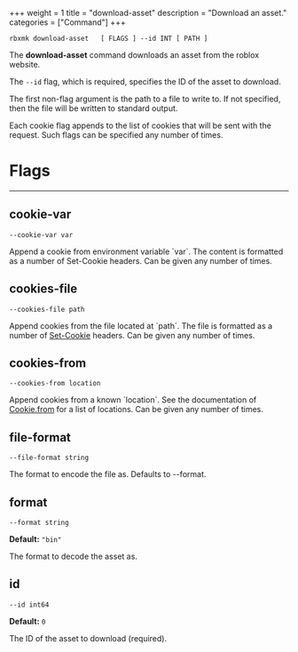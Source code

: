 +++
weight = 1
title = "download-asset"
description = "Download an asset."
categories = ["Command"]
+++

`rbxmk download-asset 	[ FLAGS ] --id INT [ PATH ]
`

The **download-asset** command downloads an asset from the roblox
website.

The `--id` flag, which is required, specifies the ID of the asset
to download.

The first non-flag argument is the path to a file to write to. If not
specified, then the file will be written to standard output.

Each cookie flag appends to the list of cookies that will be sent with the
request. Such flags can be specified any number of times.

# Flags

----

## cookie-var

`--cookie-var var`

Append a cookie from environment variable \`var\`. The content is formatted as
a number of Set-Cookie headers. Can be given any number of times.

## cookies-file

`--cookies-file path`

Append cookies from the file located at \`path\`. The file is formatted as a
number of [Set-Cookie](https://developer.mozilla.org/en-US/docs/Web/HTTP/Headers/Set-Cookie)
headers. Can be given any number of times.

## cookies-from

`--cookies-from location`

Append cookies from a known \`location\`. See the documentation of [Cookie.from](/api/types/Cookie#from) for a list of locations. Can be given
any number of times.

## file-format

`--file-format string`

The format to encode the file as. Defaults to --format.

## format

`--format string`

**Default:** `"bin"`

The format to decode the asset as.

## id

`--id int64`

**Default:** `0`

The ID of the asset to download (required).
